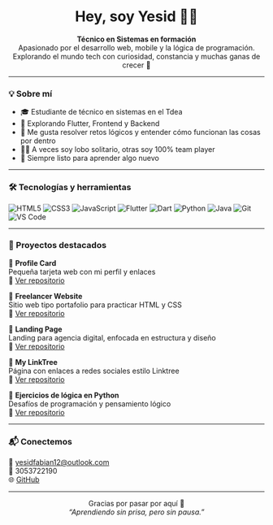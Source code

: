 <h1 align="center">Hey, soy Yesid 👨‍💻</h1>

<p align="center">
  <strong>Técnico en Sistemas en formación</strong> <br>
  Apasionado por el desarrollo web, mobile y la lógica de programación. <br>
  Explorando el mundo tech con curiosidad, constancia y muchas ganas de crecer 🚀
</p>

---

### 💡 Sobre mí

- 🎓 Estudiante de técnico en sistemas en el Tdea  
- 📱 Explorando Flutter, Frontend y Backend  
- 🧠 Me gusta resolver retos lógicos y entender cómo funcionan las cosas por dentro  
- 🧘‍♂️ A veces soy lobo solitario, otras soy 100% team player  
- 📝 Siempre listo para aprender algo nuevo

---

### 🛠️ Tecnologías y herramientas

![HTML5](https://img.shields.io/badge/-HTML5-E34F26?style=flat&logo=html5&logoColor=white)
![CSS3](https://img.shields.io/badge/-CSS3-1572B6?style=flat&logo=css3&logoColor=white)
![JavaScript](https://img.shields.io/badge/-JavaScript-F7DF1E?style=flat&logo=javascript&logoColor=black)
![Flutter](https://img.shields.io/badge/-Flutter-02569B?style=flat&logo=flutter&logoColor=white)
![Dart](https://img.shields.io/badge/-Dart-0175C2?style=flat&logo=dart&logoColor=white)
![Python](https://img.shields.io/badge/-Python-3776AB?style=flat&logo=python&logoColor=white)
![Java](https://img.shields.io/badge/-Java-007396?style=flat&logo=java&logoColor=white)
![Git](https://img.shields.io/badge/-Git-F05032?style=flat&logo=git&logoColor=white)
![VS Code](https://img.shields.io/badge/-VSCode-007ACC?style=flat&logo=visual-studio-code&logoColor=white)

---

### 🚀 Proyectos destacados

📌 **Profile Card**  
Pequeña tarjeta web con mi perfil y enlaces  
🔗 [Ver repositorio](https://github.com/YesidLM12/profile-card)

📌 **Freelancer Website**  
Sitio web tipo portafolio para practicar HTML y CSS  
🔗 [Ver repositorio](https://github.com/YesidLM12/freelancer-website)

📌 **Landing Page**  
Landing para agencia digital, enfocada en estructura y diseño  
🔗 [Ver repositorio](https://github.com/YesidLM12/landing-page)

📌 **My LinkTree**  
Página con enlaces a redes sociales estilo Linktree  
🔗 [Ver repositorio](https://github.com/YesidLM12/my-linktree)

📌 **Ejercicios de lógica en Python**  
Desafíos de programación y pensamiento lógico  
🔗 [Ver repositorio](https://github.com/YesidLM12/python-logica-ejercicios)

---

### 📬 Conectemos

📧 yesidfabian12@outlook.com  
📱 3053722190  
🌐 [GitHub](https://github.com/YesidLM12)

---

<p align="center">
  Gracias por pasar por aquí 👋  
  <br>
  <em>“Aprendiendo sin prisa, pero sin pausa.”</em>
</p>

